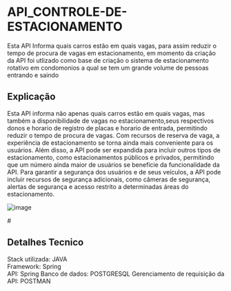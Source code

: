 # API_CONTROLE-DE-ESTACIONAMENTO
Esta API Informa quais carros estão em quais vagas, para assim reduzir o tempo de procura de vagas em estacionamento, em momento da criação da API foi utlizado como base de criação o sistema de estacionamento rotativo em condomonios a qual se tem um grande volume de pessoas entrando e saindo 

<h2>Explicação </h2>
Esta API informa não apenas quais carros estão em quais vagas, mas também a disponibilidade de vagas no estacionamento,seus respectivos donos e horario de registro de placas e horario de entrada, permitindo reduzir o tempo de procura de vagas. Com recursos de reserva de vaga, a experiência de estacionamento se torna ainda mais conveniente para os usuários. Além disso, a API pode ser expandida para incluir outros tipos de estacionamento, como estacionamentos públicos e privados, permitindo que um número ainda maior de usuários se beneficie da funcionalidade da API. Para garantir a segurança dos usuários e de seus veículos, a API pode incluir recursos de segurança adicionais, como câmeras de segurança, alertas de segurança e acesso restrito a determinadas áreas do estacionamento.

![image](https://user-images.githubusercontent.com/58978196/236706935-56b46ee0-18df-4fe1-8859-26a6875ce3a9.png)



#<h2>Detalhes Tecnico </h2>
Stack utilizada: JAVA </BR>
Framework: Spring </BR>
API: Spring
Banco de dados: POSTGRESQL
Gerenciamento de requisição da API: POSTMAN
